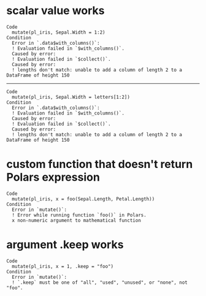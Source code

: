 # scalar value works

    Code
      mutate(pl_iris, Sepal.Width = 1:2)
    Condition
      Error in `.data$with_columns()`:
      ! Evaluation failed in `$with_columns()`.
      Caused by error:
      ! Evaluation failed in `$collect()`.
      Caused by error:
      ! lengths don't match: unable to add a column of length 2 to a DataFrame of height 150

---

    Code
      mutate(pl_iris, Sepal.Width = letters[1:2])
    Condition
      Error in `.data$with_columns()`:
      ! Evaluation failed in `$with_columns()`.
      Caused by error:
      ! Evaluation failed in `$collect()`.
      Caused by error:
      ! lengths don't match: unable to add a column of length 2 to a DataFrame of height 150

# custom function that doesn't return Polars expression

    Code
      mutate(pl_iris, x = foo(Sepal.Length, Petal.Length))
    Condition
      Error in `mutate()`:
      ! Error while running function `foo()` in Polars.
      x non-numeric argument to mathematical function

# argument .keep works

    Code
      mutate(pl_iris, x = 1, .keep = "foo")
    Condition
      Error in `mutate()`:
      ! `.keep` must be one of "all", "used", "unused", or "none", not "foo".

